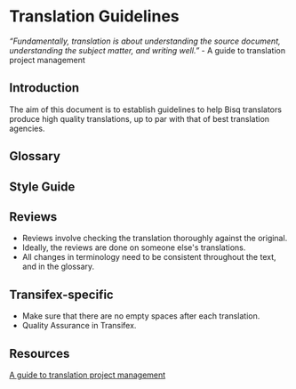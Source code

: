 # Translation Guidelines

*“Fundamentally, translation is about understanding the source document, understanding the subject matter, and writing well.”* 
                                                                                 - A guide to translation project management

## Introduction
The aim of this document is to establish guidelines to help Bisq translators produce high quality translations, up to par with that of best translation agencies.

## Glossary

## Style Guide

## Reviews
- Reviews involve checking the translation thoroughly against the original.
- Ideally, the reviews are done on someone else's translations.
- All changes in terminology need to be consistent throughout the text, and in the glossary. 

## Transifex-specific
- Make sure that there are no empty spaces after each translation.
- Quality Assurance in Transifex.

## Resources
[A guide to translation project management](https://courses.comet.ucar.edu/pluginfile.php/27060/mod_resource/content/12/GuideToTranslationManagement_V1a_02102017_final.pdf)

